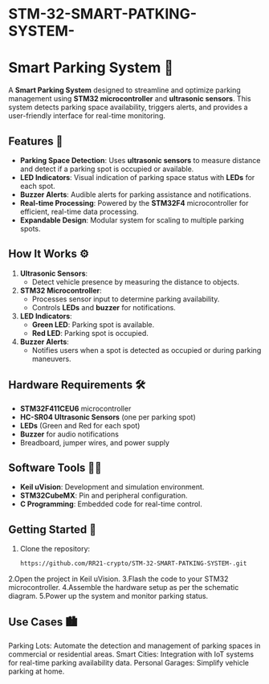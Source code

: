 # STM-32-SMART-PATKING-SYSTEM-


# Smart Parking System 🚗

A **Smart Parking System** designed to streamline and optimize parking management using **STM32 microcontroller** and **ultrasonic sensors**. This system detects parking space availability, triggers alerts, and provides a user-friendly interface for real-time monitoring.

## Features 🌟
- **Parking Space Detection**: Uses **ultrasonic sensors** to measure distance and detect if a parking spot is occupied or available.
- **LED Indicators**: Visual indication of parking space status with **LEDs** for each spot.
- **Buzzer Alerts**: Audible alerts for parking assistance and notifications.
- **Real-time Processing**: Powered by the **STM32F4** microcontroller for efficient, real-time data processing.
- **Expandable Design**: Modular system for scaling to multiple parking spots.

## How It Works ⚙️
1. **Ultrasonic Sensors**:
   - Detect vehicle presence by measuring the distance to objects.
2. **STM32 Microcontroller**:
   - Processes sensor input to determine parking availability.
   - Controls **LEDs** and **buzzer** for notifications.
3. **LED Indicators**:
   - **Green LED**: Parking spot is available.
   - **Red LED**: Parking spot is occupied.
4. **Buzzer Alerts**:
   - Notifies users when a spot is detected as occupied or during parking maneuvers.

## Hardware Requirements 🛠️
- **STM32F411CEU6** microcontroller
- **HC-SR04 Ultrasonic Sensors** (one per parking spot)
- **LEDs** (Green and Red for each spot)
- **Buzzer** for audio notifications
- Breadboard, jumper wires, and power supply

## Software Tools 🧑‍💻
- **Keil uVision**: Development and simulation environment.
- **STM32CubeMX**: Pin and peripheral configuration.
- **C Programming**: Embedded code for real-time control.

## Getting Started 🚀
1. Clone the repository:
   ```bash
   https://github.com/RR21-crypto/STM-32-SMART-PATKING-SYSTEM-.git
2.Open the project in Keil uVision.
3.Flash the code to your STM32 microcontroller.
4.Assemble the hardware setup as per the schematic diagram.
5.Power up the system and monitor parking status.
## Use Cases 🏙️
Parking Lots: Automate the detection and management of parking spaces in commercial or residential areas.
Smart Cities: Integration with IoT systems for real-time parking availability data.
Personal Garages: Simplify vehicle parking at home.
